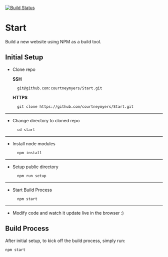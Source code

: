 [![Build Status](https://travis-ci.org/courtneymyers/Start.svg?branch=master)](https://travis-ci.org/courtneymyers/Start)

# Start

Build a new website using NPM as a build tool.

## Initial Setup

- Clone repo

    **SSH**

        git@github.com:courtneymyers/Start.git

    **HTTPS**

        git clone https://github.com/courtneymyers/Start.git

---

- Change directory to cloned repo

        cd start

---

- Install node modules

        npm install

---

- Setup public directory

        npm run setup

---

- Start Build Process

        npm start

---

- Modify code and watch it update live in the browser :)

## Build Process

After initial setup, to kick off the build process, simply run:

    npm start

